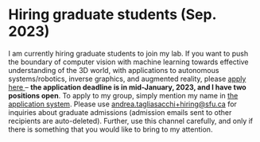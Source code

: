 # Hiring graduate students (Sep. 2023)
I am currently hiring graduate students to join my lab. If you want to push the boundary of computer vision with machine learning towards effective understanding of the 3D world, with applications to autonomous systems/robotics, inverse graphics, and augmented reality, please <a href="http://www.sfu.ca/computing/prospective-students/graduate-students/admissions.html"> apply here </a> – **the application deadline is in mid-January, 2023, and I have two positions open**. To apply to my group, simply mention my name in [the application system](https://www.sfu.ca/gradstudies/apply/applying/gograd.html).
Please use <a href = "mailto:andrea.tagliasacchi+hiring@sfu.ca">andrea.tagliasacchi+hiring@sfu.ca</a> for inquiries about graduate admissions (admission emails sent to other recipients are auto-deleted).
Further, use this channel carefully, and only if there is something that you would like to bring to my attention.
